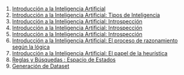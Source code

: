 1. [Introducción a la Inteligencia Artificial](practicas/Practica1.md)
2. [Introducción a la Inteligencia Artificial: Tipos de Inteligencia](practicas/practica2.md)
3. [Introducción a la Inteligencia Artificial: Introspección](practicas/practica3.md)
4. [Introducción a la Inteligencia Artificial: Introspección](practicas/Practica4.md)
5. [Introducción a la Inteligencia Artificial: Introspección](practicas/Practica5.md)
6. [Introducción a la Inteligencia Artificial: El proceso de razonamiento según la lógica]()
7. [Introducción a la Inteligencia Artificial: El papel de la heurística]()
8. [Reglas y Búsquedas : Espacio de Estados](practicas/practica8.md)
9. [Generación de Dataset]()
